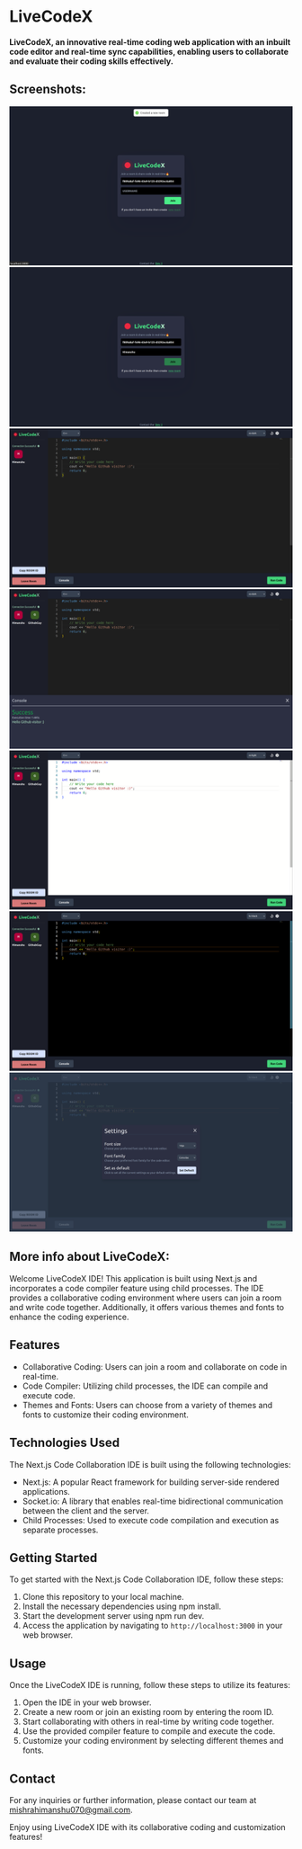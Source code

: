 # LiveCodeX

#### LiveCodeX, an innovative real-time coding web application with an inbuilt code editor and real-time sync capabilities, enabling users to collaborate and evaluate their coding skills effectively.

## Screenshots: 
![Create room feature](./frontend/public/ss1.png)
![Join room with a room id and name](./frontend/public/ss2.png)
![User joined](./frontend/public/ss3.png)
![Another user joined using the same room id and code execution](./frontend/public/ss4.png)
![Theme vs-lite](./frontend/public/ss5.png)
![Theme hc-black](./frontend/public/ss6.png)
![More settings](./frontend/public/ss7.png)

## More info about LiveCodeX:
Welcome LiveCodeX IDE! This application is built using Next.js and incorporates a code compiler feature using child processes. The IDE provides a collaborative coding environment where users can join a room and write code together. Additionally, it offers various themes and fonts to enhance the coding experience.

## Features

- Collaborative Coding: Users can join a room and collaborate on code in real-time.
- Code Compiler: Utilizing child processes, the IDE can compile and execute code.
- Themes and Fonts: Users can choose from a variety of themes and fonts to customize their coding environment.

## Technologies Used

The Next.js Code Collaboration IDE is built using the following technologies:

- Next.js: A popular React framework for building server-side rendered applications.
- Socket.io: A library that enables real-time bidirectional communication between the client and the server.
- Child Processes: Used to execute code compilation and execution as separate processes.

## Getting Started

To get started with the Next.js Code Collaboration IDE, follow these steps:

1. Clone this repository to your local machine.
2. Install the necessary dependencies using npm install.
3. Start the development server using npm run dev.
4. Access the application by navigating to `http://localhost:3000` in your web browser.

## Usage

Once the LiveCodeX IDE is running, follow these steps to utilize its features:

1. Open the IDE in your web browser.
2. Create a new room or join an existing room by entering the room ID.
3. Start collaborating with others in real-time by writing code together.
4. Use the provided compiler feature to compile and execute the code.
5. Customize your coding environment by selecting different themes and fonts.

## Contact

For any inquiries or further information, please contact our team at [mishrahimanshu070@gmail.com](mailto:mishrahimanshu070@gmail.com).

Enjoy using LiveCodeX IDE with its collaborative coding and customization features!


